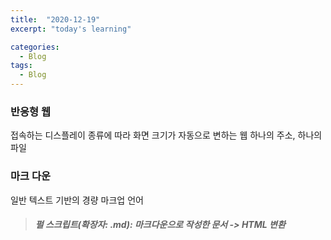 ```yaml
---
title:  "2020-12-19"
excerpt: "today's learning"

categories:
  - Blog
tags:
  - Blog
---
```


### 반응형 웹
접속하는 디스플레이 종류에 따라 화면 크기가 자동으로 변하는 웹
하나의 주소, 하나의 파일 
  
### 마크 다운
일반 텍스트 기반의 경량 마크업 언어
>##### 펄 스크립트(확장자: <em>.md</em>): 마크다운으로 작성한 문서 -> HTML 변환


